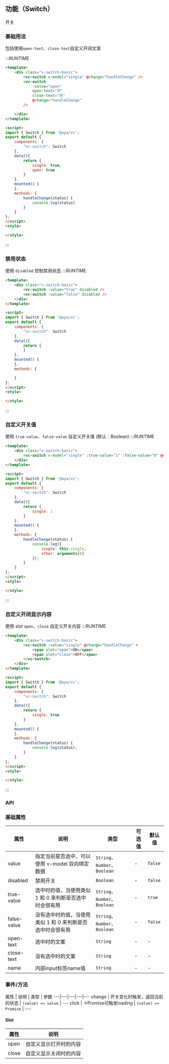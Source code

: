 ## 功能（Switch）
开关

### 基础用法
包括使用`open-text`、`close-text`自定义开闭文案

:::RUNTIME
```html
<template>
	<div class="v-switch-basic">
		<vc-switch v-model="single" @change="handleChange" />
		<vc-switch
			:value="open"
			open-text="开"
			close-text="闭"
			@change="handleChange"
		/>

	</div>
</template>

<script>
import { Switch } from '@wya/vc';
export default {
	components: {
		"vc-switch": Switch
	},
	data(){
		return {
			single: true,
			open: true
		}
	},
	mounted() {
	},
	methods: {
		handleChange(status) {
			console.log(status)
		}
	}
};
</script>
<style>

</style>
```
:::

### 禁用状态

使用 `disabled` 控制禁用状态
:::RUNTIME
```html
<template>
	<div class="v-switch-basic">
		<vc-switch :value="true" disabled />
		<vc-switch :value="false" disabled />
	</div>
</template>

<script>
import { Switch } from '@wya/vc';
export default {
	components: {
		"vc-switch": Switch
	},
	data(){
		return {
		}
	},
	mounted() {
	},
	methods: {

	}
};
</script>
<style>

</style>
```
:::

### 自定义开关值

使用 `true-value`、`false-value` 自定义开关值 (默认：Boolean)
:::RUNTIME
```html
<template>
	<div class="v-switch-basic">
		<vc-switch v-model="single" :true-value="1" :false-value="0" @change="handleChange" />
	</div>
</template>

<script>
import { Switch } from '@wya/vc';
export default {
	components: {
		"vc-switch": Switch
	},
	data(){
		return {
			single: 1
		}
	},
	mounted() {
	},
	methods: {
		handleChange(status) {
			console.log({
				single: this.single,
				other: arguments[0]
			});
		}
	}
};
</script>
<style>

</style>
```
:::



### 自定义开闭显示内容

使用 slot `open`、`close` 自定义开关内容
:::RUNTIME
```html
<template>
	<div class="v-switch-basic">
		<vc-switch :value="single" @change="handleChange" >
			<span slot="open">ON</span>
			<span slot="close">OFF</span>
		</vc-switch>
	</div>
</template>

<script>
import { Switch } from '@wya/vc';
export default {
	components: {
		"vc-switch": Switch
	},
	data(){
		return {
			single: true
		}
	},
	mounted() {
	},
	methods: {
		handleChange(status) {
			console.log(status);
		}
	}
};
</script>
<style>

</style>
```
:::






### API

### 基础属性

属性 | 说明 | 类型 | 可选值 | 默认值
---|---|---|---|---
value | 指定当前是否选中，可以使用 v-model 双向绑定数据 | `String`、 `Number`、 `Boolean` | - | `false`
disabled | 禁用开关 | `Boolean` | - | `false`
true-value | 选中时的值，当使用类似 1 和 0 来判断是否选中时会很有用 | `String`、 `Number`、 `Boolean` | - | `true`
false-value | 没有选中时的值，当使用类似 1 和 0 来判断是否选中时会很有用 | `String`、`Number`、 `Boolean` | - | `false`
open-text | 选中时的文案 | `String` | - | -
close-text | 没有选中时的文案 | `String` | - | -
name | 内部input标签name值 | `String` | - | -

### 事件/方法

属性 | 说明 | 类型 | 参数
---|---|---|---|---
change | 开关变化时触发，返回当前的状态	 | `(value) => value` | ---
click | ->Promise可触发loading	 | `(value) => Promise` | ---

#### Slot

属性 | 说明
---|---
open | 自定义显示打开时的内容
close | 自定义显示关闭时的内容
